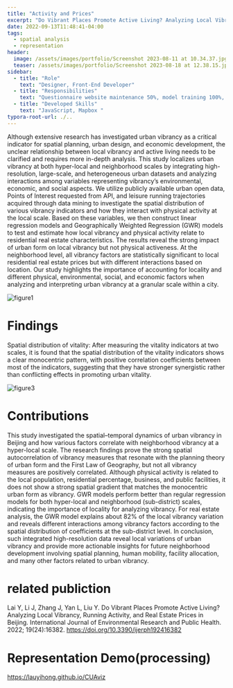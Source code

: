 ```yaml
---
title: "Activity and Prices"
excerpt: "Do Vibrant Places Promote Active Living? Analyzing Local Vibrancy, Running Activity, and Real Estate Prices in Beijing"
date: 2022-09-13T11:48:41-04:00
tags:
  - spatial analysis
  - representation
header:
  image: /assets/images/portfolio/Screenshot 2023-08-11 at 10.34.37.jpg
  teaser: /assets/images/portfolio/Screenshot 2023-08-18 at 12.38.15.jpg
sidebar:
  - title: "Role"
    text: "Designer, Front-End Developer"
  - title: "Responsibilities"
    text: "Questionnaire website maintenance 50%, model training 100%, navigation website development 50%"
  - title: "Developed Skills"
    text: "JavaScript, Mapbox "
typora-root-url: ./..
---
```


Although extensive research has investigated urban vibrancy as a critical indicator for spatial planning, urban design, and economic development, the unclear relationship between local vibrancy and active living needs to be clarified and requires more in-depth analysis. This study localizes urban vibrancy at both hyper-local and neighborhood scales by integrating high-resolution, large-scale, and heterogeneous urban datasets and analyzing interactions among variables representing vibrancy’s environmental, economic, and social aspects. We utilize publicly available urban open data, Points of Interest requested from API, and leisure running trajectories acquired through data mining to investigate the spatial distribution of various vibrancy indicators and how they interact with physical activity at the local scale. Based on these variables, we then construct linear regression models and Geographically Weighted Regression (GWR) models to test and estimate how local vibrancy and physical activity relate to residential real estate characteristics. The results reveal the strong impact of urban form on local vibrancy but not physical activeness. At the neighborhood level, all vibrancy factors are statistically significant to local residential real estate prices but with different interactions based on location. Our study highlights the importance of accounting for locality and different physical, environmental, social, and economic factors when analyzing and interpreting urban vibrancy at a granular scale within a city.


![figure1](https://mmbiz.qpic.cn/mmbiz_png/lmnCZsz6KzFRRPZAErjUD5RZILZSDpHiatfJ9K9mHDPvjEak02r9zVMSMU3OBRFk6oSnlNia1OuvtAUxKtaMmGLQ/640?wx_fmt=png&tp=wxpic&wxfrom=5&wx_lazy=1&wx_co=1)

# Findings

Spatial distribution of vitality: After measuring the vitality indicators at two scales, it is found that the spatial distribution of the vitality indicators shows a clear monocentric pattern, with positive correlation coefficients between most of the indicators, suggesting that they have stronger synergistic rather than conflicting effects in promoting urban vitality.

![figure3](https://mmbiz.qpic.cn/mmbiz_png/lmnCZsz6KzFRRPZAErjUD5RZILZSDpHiaibAZllnQONy3fhet2dg5SUtgmLvjv9dlyIrqVialmw75nKMzPdicuvODQ/640?wx_fmt=png&tp=wxpic&wxfrom=5&wx_lazy=1&wx_co=1)

# Contributions

This study investigated the spatial–temporal dynamics of urban vibrancy in Beijing and how various factors correlate with neighborhood vibrancy at a hyper-local scale. The research findings prove the strong spatial autocorrelation of vibrancy measures that resonate with the planning theory of urban form and the First Law of Geography, but not all vibrancy measures are positively correlated. Although physical activity is related to the local population, residential percentage, business, and public facilities, it does not show a strong spatial gradient that matches the monocentric urban form as vibrancy. GWR models perform better than regular regression models for both hyper-local and neighborhood (sub-district) scales, indicating the importance of locality for analyzing vibrancy. For real estate analysis, the GWR model explains about 82% of the local vibrancy variation and reveals different interactions among vibrancy factors according to the spatial distribution of coefficients at the sub-district level. In conclusion, such integrated high-resolution data reveal local variations of urban vibrancy and provide more actionable insights for future neighborhood development involving spatial planning, human mobility, facility allocation, and many other factors related to urban vibrancy.

# related publiction

Lai Y, Li J, Zhang J, Yan L, Liu Y. Do Vibrant Places Promote Active Living? Analyzing Local Vibrancy, Running Activity, and Real Estate Prices in Beijing. International Journal of Environmental Research and Public Health. 2022; 19(24):16382. https://doi.org/10.3390/ijerph192416382

# Representation Demo(processing)

https://lauyihong.github.io/CUAviz